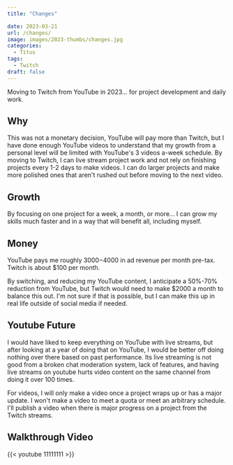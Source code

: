 ```yaml
---
title: "Changes"

date: 2023-03-21
url: /changes/
image: images/2023-thumbs/changes.jpg
categories:
  - Titus
tags:
  - Twitch
draft: false
---
```

Moving to Twitch from YouTube in 2023... for project development and daily work.
<!--more-->

## Why

This was not a monetary decision, YouTube will pay more than Twitch, but I have done enough YouTube videos to understand that my growth from a personal level will be limited with YouTube's 3 videos a-week schedule. By moving to Twitch, I can live stream project work and not rely on finishing projects every 1-2 days to make videos. I can do larger projects and make more polished ones that aren't rushed out before moving to the next video. 

## Growth

By focusing on one project for a week, a month, or more... I can grow my skills much faster and in a way that will benefit all, including myself. 

## Money

YouTube pays me roughly $3000-$4000 in ad revenue per month pre-tax. Twitch is about $100 per month. 

By switching, and reducing my YouTube content, I anticipate a 50%-70% reduction from YouTube, but Twitch would need to make $2000 a month to balance this out. I'm not sure if that is possible, but I can make this up in real life outside of social media if needed.

## Youtube Future

I would have liked to keep everything on YouTube with live streams, but after looking at a year of doing that on YouTube, I would be better off doing nothing over there based on past performance. Its live streaming is not good from a broken chat moderation system, lack of features, and having live streams on youtube hurts video content on the same channel from doing it over 100 times. 

For videos, I will only make a video once a project wraps up or has a major update. I won't make a video to meet a quota or meet an arbitrary schedule. I'll publish a video when there is major progress on a project from the Twitch streams. 

## Walkthrough Video

{{< youtube 11111111 >}}
